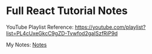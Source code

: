 # Full React Tutorial Notes

YouTube Playlist Reference: https://youtube.com/playlist?list=PL4cUxeGkcC9gZD-Tvwfod2gaISzfRiP9d

My Notes: [Notes](notes.md)
